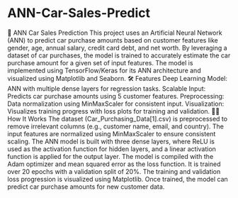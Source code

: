 # ANN-Car-Sales-Predict
🚗 ANN Car Sales Prediction
This project uses an Artificial Neural Network (ANN) to predict car purchase amounts based on customer features like gender, age, annual salary, credit card debt, and net worth. By leveraging a dataset of car purchases, the model is trained to accurately estimate the car purchase amount for a given set of input features. The model is implemented using TensorFlow/Keras for its ANN architecture and visualized using Matplotlib and Seaborn.
🛠️ Features
Deep Learning Model: ANN with multiple dense layers for regression tasks.
Scalable Input: Predicts car purchase amounts using 5 customer features.
Preprocessing: Data normalization using MinMaxScaler for consistent input.
Visualization: Visualizes training progress with loss plots for training and validation.
🧑‍💻 How It Works
The dataset (Car_Purchasing_Data[1].csv) is preprocessed to remove irrelevant columns (e.g., customer name, email, and country). The input features are normalized using MinMaxScaler to ensure consistent scaling. The ANN model is built with three dense layers, where ReLU is used as the activation function for hidden layers, and a linear activation function is applied for the output layer. The model is compiled with the Adam optimizer and mean squared error as the loss function. It is trained over 20 epochs with a validation split of 20%. The training and validation loss progression is visualized using Matplotlib. Once trained, the model can predict car purchase amounts for new customer data.
